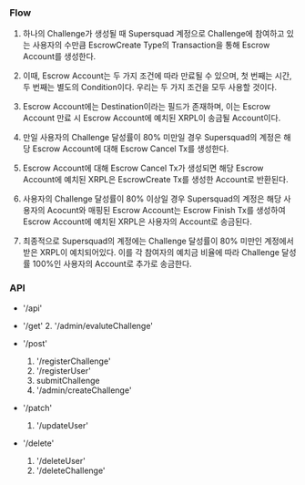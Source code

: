 ### Flow 

1. 하나의 Challenge가 생성될 때 Supersquad 계정으로 Challenge에 참여하고 있는 사용자의 수만큼 EscrowCreate Type의 Transaction을 통해 Escrow Account를 생성한다.

2. 이때, Escrow Account는 두 가지 조건에 따라 만료될 수 있으며, 첫 번째는 시간, 두 번째는 별도의 Condition이다. 우리는 두 가지 조건을 모두 사용할 것이다.

3. Escrow Account에는 Destination이라는 필드가 존재하며, 이는 Escrow Account 만료 시 Escrow Account에 예치된 XRPL이 송금될 Account이다.

4. 만일 사용자의 Challenge 달성률이 80% 미만일 경우 Supersquad의 계정은 해당  Escrow Account에 대해 Escrow Cancel Tx를 생성한다.

5. Escrow Account에 대해 Escrow Cancel Tx가 생성되면 해당 Escrow Account에 예치된 XRPL은 EscrowCreate Tx를 생성한 Account로 반환된다.

6. 사용자의 Challenge 달성률이 80% 이상일 경우 Supersquad의 계정은 해당 사용자의 Acocunt와 매핑된 Escrow Account는 Escrow Finish Tx를 생성하여 Escrow Account에 예치된 XRPL은 사용자의 Account로 송금된다.

7. 최종적으로 Supersquad의 계정에는 Challenge 달성률이 80% 미만인 계정에서 받은 XRPL이 예치되어있다. 이를 각 참여자의 예치금 비율에 따라 Challenge 달성률 100%인 사용자의 Account로 추가로 송금한다.

### API

- '/api'
- '/get'
  2. '/admin/evaluteChallenge'

- '/post'
  1. '/registerChallenge'
  2. '/registerUser'
  3. submitChallenge
  4. '/admin/createChallenge'

- '/patch'
  1. '/updateUser'

- '/delete'
  1. '/deleteUser'
  2. '/deleteChallenge'
